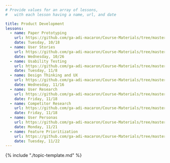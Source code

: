 ```yaml
---
# Provide values for an array of lessons,
#   with each lesson having a name, url, and date

title: Product Development
lessons:
  - name: Paper Prototyping
    url: https://github.com/ga-adi-macaron/Course-Materials/tree/master/lessons/product-development/paper-prototyping
    date: Tuesday, 10/18
  - name: User Stories
    url: https://github.com/ga-adi-macaron/Course-Materials/tree/master/lessons/testing/intro-to-testing
    date: Wednesday, 10/26
  - name: Usability Testing
    url: https://github.com/ga-adi-macaron/Course-Materials/tree/master/lessons/testing/usability-testing
    date: Tuesday, 11/8
  - name: Design Thinking and UX
    url: https://github.com/ga-adi-macaron/Course-Materials/tree/master/lessons/product-development/design-thinking-and-ux-lesson
    date: Wednesday, 11/16
  - name: User Research
    url: https://github.com/ga-adi-macaron/Course-Materials/tree/master/lessons/product-development/user-research-lesson
    date: Friday, 11/18
  - name: Competitor Research
    url: https://github.com/ga-adi-macaron/Course-Materials/tree/master/lessons/product-development/competitive-research-lesson
    date: Friday, 11/18
  - name: User Personas
    url: https://github.com/ga-adi-macaron/Course-Materials/tree/master/lessons/product-development/user-personas
    date: Monday, 11/21
  - name: Feature Prioritization
    url: https://github.com/ga-adi-macaron/Course-Materials/tree/master/lessons/product-development/feature-prioritization
    date: Tuesday, 11/22
---
```


{% include "./topic-template.md" %}

